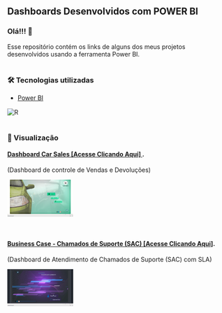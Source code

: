 ## Dashboards Desenvolvidos com POWER BI

### Olá!!! 👋

Esse repositório contém os links de alguns dos meus projetos desenvolvidos usando a ferramenta Power BI. </br>
</br>

### 🛠️ Tecnologias utilizadas


* [Power BI](https://powerbi.microsoft.com/pt-br/)

<div styLe="display:inline_block" >
<img align="center" alt="R" src="https://img.shields.io/badge/power_bi-F2C811?style=for-the-badge&logo=powerbi&logoColor=black" />
</div>
</br>

### 📌 Visualização

#### <a href="https://app.powerbi.com/view?r=eyJrIjoiOGUxMTcyYjgtMzcyZC00MWVmLTg0YzQtNjdmZmIxYzJmNmY3IiwidCI6IjgwZjA5NzYyLWQ5YzAtNDQzZS1iMGFlLTRlOGFiNTdmY2ExOCJ9" rel="nofollow">Dashboard Car Sales [Acesse Clicando Aqui] </a>.
(Dashboard de controle de Vendas e Devoluções)

<div style="width:30%">

![](img/carsales.gif)
</div>

</br>


#### <a href="https://app.powerbi.com/view?r=eyJrIjoiZjhlMWMyODAtNDRhNi00Nzc1LWFmYjEtMDNlNGIwNDk4YjNmIiwidCI6IjgwZjA5NzYyLWQ5YzAtNDQzZS1iMGFlLTRlOGFiNTdmY2ExOCJ9&pageName=ReportSection28afd6d25ddc1bb64d07" rel="nofollow">Business Case - Chamados de Suporte (SAC) [Acesse Clicando Aqui]</a>.
(Dashboard de Atendimento de Chamados de Suporte (SAC) com SLA)
<div style="width:30%">

![](img/suporte.gif)
</div>

</br>



